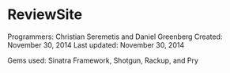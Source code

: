 ReviewSite
==========

Programmers: Christian Seremetis and Daniel Greenberg
Created: November 30, 2014
Last updated: November 30, 2014

Gems used: Sinatra Framework, Shotgun, Rackup, and Pry

